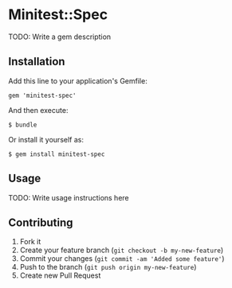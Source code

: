 # Minitest::Spec

TODO: Write a gem description

## Installation

Add this line to your application's Gemfile:

    gem 'minitest-spec'

And then execute:

    $ bundle

Or install it yourself as:

    $ gem install minitest-spec

## Usage

TODO: Write usage instructions here

## Contributing

1. Fork it
2. Create your feature branch (`git checkout -b my-new-feature`)
3. Commit your changes (`git commit -am 'Added some feature'`)
4. Push to the branch (`git push origin my-new-feature`)
5. Create new Pull Request
